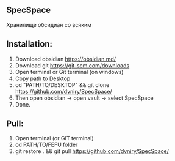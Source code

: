## SpecSpace
Хранилище обсидиан со всяким
## Installation:
1) Download obsidian https://obsidian.md/
2) Download git https://git-scm.com/downloads
3) Open terminal or Git terminal (on windows)
4) Copy path to Desktop
5) cd "PATH/TO/DESKTOP" && git clone https://github.com/dvniry/SpecSpace/
6) Then open obsidian -> open vault -> select SpecSpace
7) Done.
## Pull:
1) Open terminal (or GIT terminal)
2) cd PATH/TO/FEFU folder
3) git restore . && git pull https://github.com/dvniry/SpecSpace/
